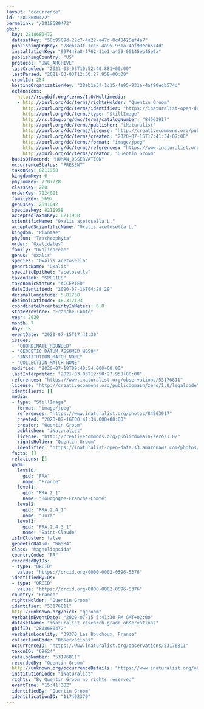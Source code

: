 ```yaml
---
layout: "occurrence"
id: "2818680472"
permalink: "/2818680472"
gbif:
  key: 2818680472
  datasetKey: "50c9509d-22c7-4a22-a47d-8c48425ef4a7"
  publishingOrgKey: "28eb1a3f-1c15-4a95-931a-4af90ecb574d"
  installationKey: "997448a8-f762-11e1-a439-00145eb45e9a"
  publishingCountry: "US"
  protocol: "DWC_ARCHIVE"
  lastCrawled: "2021-03-03T10:52:40.881+00:00"
  lastParsed: "2021-03-03T12:50:27.958+00:00"
  crawlId: 254
  hostingOrganizationKey: "28eb1a3f-1c15-4a95-931a-4af90ecb574d"
  extensions:
    http://rs.gbif.org/terms/1.0/Multimedia:
    - http://purl.org/dc/terms/rightsHolder: "Quentin Groom"
      http://purl.org/dc/terms/identifier: "https://inaturalist-open-data.s3.amazonaws.com/photos/84563917/original.jpeg?1594836040"
      http://purl.org/dc/terms/type: "StillImage"
      http://rs.tdwg.org/dwc/terms/catalogNumber: "84563917"
      http://purl.org/dc/terms/publisher: "iNaturalist"
      http://purl.org/dc/terms/license: "http://creativecommons.org/publicdomain/zero/1.0/"
      http://purl.org/dc/terms/created: "2020-07-15T17:41:34-07:00"
      http://purl.org/dc/terms/format: "image/jpeg"
      http://purl.org/dc/terms/references: "https://www.inaturalist.org/photos/84563917"
      http://purl.org/dc/terms/creator: "Quentin Groom"
  basisOfRecord: "HUMAN_OBSERVATION"
  occurrenceStatus: "PRESENT"
  taxonKey: 8211958
  kingdomKey: 6
  phylumKey: 7707728
  classKey: 220
  orderKey: 7224021
  familyKey: 6697
  genusKey: 2891642
  speciesKey: 8211958
  acceptedTaxonKey: 8211958
  scientificName: "Oxalis acetosella L."
  acceptedScientificName: "Oxalis acetosella L."
  kingdom: "Plantae"
  phylum: "Tracheophyta"
  order: "Oxalidales"
  family: "Oxalidaceae"
  genus: "Oxalis"
  species: "Oxalis acetosella"
  genericName: "Oxalis"
  specificEpithet: "acetosella"
  taxonRank: "SPECIES"
  taxonomicStatus: "ACCEPTED"
  dateIdentified: "2020-07-16T04:28:29"
  decimalLongitude: 5.81738
  decimalLatitude: 46.312123
  coordinateUncertaintyInMeters: 6.0
  stateProvince: "Franche-Comté"
  year: 2020
  month: 7
  day: 15
  eventDate: "2020-07-15T17:41:30"
  issues:
  - "COORDINATE_ROUNDED"
  - "GEODETIC_DATUM_ASSUMED_WGS84"
  - "INSTITUTION_MATCH_NONE"
  - "COLLECTION_MATCH_NONE"
  modified: "2020-07-18T09:40:54.000+00:00"
  lastInterpreted: "2021-03-03T12:50:27.958+00:00"
  references: "https://www.inaturalist.org/observations/53176811"
  license: "http://creativecommons.org/publicdomain/zero/1.0/legalcode"
  identifiers: []
  media:
  - type: "StillImage"
    format: "image/jpeg"
    references: "https://www.inaturalist.org/photos/84563917"
    created: "2020-07-16T00:41:34.000+00:00"
    creator: "Quentin Groom"
    publisher: "iNaturalist"
    license: "http://creativecommons.org/publicdomain/zero/1.0/"
    rightsHolder: "Quentin Groom"
    identifier: "https://inaturalist-open-data.s3.amazonaws.com/photos/84563917/original.jpeg?1594836040"
  facts: []
  relations: []
  gadm:
    level0:
      gid: "FRA"
      name: "France"
    level1:
      gid: "FRA.2_1"
      name: "Bourgogne-Franche-Comté"
    level2:
      gid: "FRA.2.4_1"
      name: "Jura"
    level3:
      gid: "FRA.2.4.3_1"
      name: "Saint-Claude"
  isInCluster: false
  geodeticDatum: "WGS84"
  class: "Magnoliopsida"
  countryCode: "FR"
  recordedByIDs:
  - type: "ORCID"
    value: "https://orcid.org/0000-0002-0596-5376"
  identifiedByIDs:
  - type: "ORCID"
    value: "https://orcid.org/0000-0002-0596-5376"
  country: "France"
  rightsHolder: "Quentin Groom"
  identifier: "53176811"
  http://unknown.org/nick: "qgroom"
  verbatimEventDate: "2020-07-15 5:41:30 PM GMT+02:00"
  datasetName: "iNaturalist research-grade observations"
  gbifID: "2818680472"
  verbatimLocality: "39370 Les Bouchoux, France"
  collectionCode: "Observations"
  occurrenceID: "https://www.inaturalist.org/observations/53176811"
  taxonID: "69624"
  catalogNumber: "53176811"
  recordedBy: "Quentin Groom"
  http://unknown.org/occurrenceDetails: "https://www.inaturalist.org/observations/53176811"
  institutionCode: "iNaturalist"
  rights: "By Quentin Groom no rights reserved"
  eventTime: "15:41:30Z"
  identifiedBy: "Quentin Groom"
  identificationID: "117402370"
---
```


